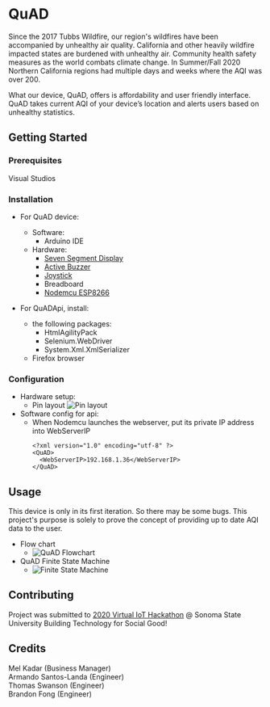 # QuAD
Since the 2017 Tubbs Wildfire, our region's wildfires have been accompanied by unhealthy air quality. California and other heavily wildfire impacted states are burdened with unhealthy air. Community health safety measures as the world combats climate change. In Summer/Fall 2020 Northern California regions had multiple days and weeks where the AQI was over 200.

What our device, QuAD, offers is affordability and user friendly interface.  QuAD takes current AQI of your device’s location and alerts users based on unhealthy statistics.

## Getting Started
### Prerequisites
Visual Studios

### Installation

- For QuAD device:
  - Software:
    - Arduino IDE
  - Hardware:
    - [Seven Segment Display](https://www.walmart.com/ip/Common-Cathode-12Pin-4-Bit-1-98-x-0-75-x-0-31-Inch-0-55-Red-Display-5pcs/628095701?wmlspartner=wlpa&selectedSellerId=571&&adid=22222222227255957575&wl0=&wl1=g&wl2=c&wl3=301996525824&wl4=pla-541690746941&wl5=9032310&wl6=&wl7=&wl8=&wl9=pla&wl10=111838760&wl11=online&wl12=628095701&veh=sem&gclid=Cj0KCQjwxNT8BRD9ARIsAJ8S5xb0KKYwO4wriSn3N2pJXfxID8vKxb17n8UuiZGQAQ9Gmnj6f3sK6TUaAhqSEALw_wcB)
    - [Active Buzzer](https://www.aliexpress.com/item/32740652543.html?aff_platform=api-new-product-query&aff_trace_key=9f543db456ee49058fd3b7abda83123d-1603655362016-08448&terminal_id=48ed02993af2453cba81db68e7c72d18&tmLog=new_Detail)
    - [Joystick](https://vetco.net/products/joystick-module-for-arduino?gclid=Cj0KCQjwxNT8BRD9ARIsAJ8S5xYxa7cgINW2WT74oWsLeiyQJQKcfS0Ci6KK6I8ruq-eradA9Rn5DZAaAkhnEALw_wcB) 
    - Breadboard
    - [Nodemcu ESP8266](https://www.amazon.com/gp/product/B081CSJV2V/ref=ox_sc_saved_title_1?smid=A30QSGOJR8LMXA&psc=1)

- For QuADApi, install:
  - the following packages:
    - HtmlAgilityPack
    - Selenium.WebDriver
    - System.Xml.XmlSerializer
  - Firefox browser

### Configuration

- Hardware setup:
  - Pin layout
    ![Pin layout](https://github.com/BrandonMFong/QuAD/blob/main/img/DeviceDiagram.v4.png)
- Software config for api:
  - When Nodemcu launches the webserver, put its private IP address into WebServerIP
    ```
    <?xml version="1.0" encoding="utf-8" ?>
    <QuAD>
      <WebServerIP>192.168.1.36</WebServerIP>
    </QuAD>
    ```

## Usage

This device is only in its first iteration.  So there may be some bugs.  This project's purpose is solely to prove the concept of providing up to date AQI data to the user.

- Flow chart
  - ![QuAD Flowchart](https://github.com/BrandonMFong/QuAD/blob/main/img/QuAD.Flow.png)
- QuAD Finite State Machine
  - ![Finite State Machine](https://github.com/BrandonMFong/QuAD/blob/main/img/States.v5.png)

## Contributing
Project was submitted to 
[2020 Virtual IoT Hackathon](https://docs.google.com/document/d/e/2PACX-1vSoZdG2YSPsEtawXJnYKJOsn27L2ftez70Ca6tAhft8WLVZHQE_9DzEIeb2izOIFvzIDDjxzc-AuOFa/pub)
@ Sonoma State University 
Building Technology for Social Good!

## Credits
Mel Kadar (Business Manager)<br />
Armando Santos-Landa (Engineer)<br />
Thomas Swanson (Engineer)<br />
Brandon Fong (Engineer)<br />
